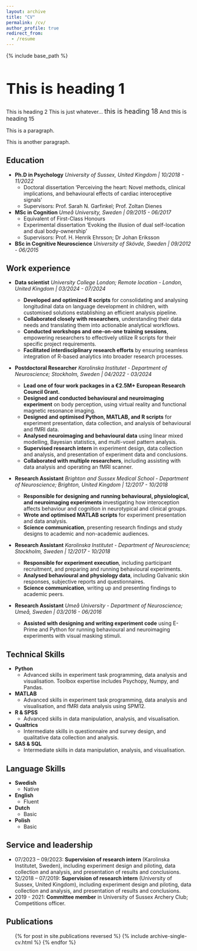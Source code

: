```yaml
---
layout: archive
title: "CV"
permalink: /cv/
author_profile: true
redirect_from:
  - /resume
---
```


{% include base_path %}


<html>
<head>
<style>
h1 {
  font-size: 40px;
}

h20 {
  font-size: 20px;
}
h18 {
  font-size: 18px;
}
h15 {
  font-size: 15px;
}

p {
  font-size: 14px;
}
</style>
</head>
<body>

<h1>This is heading 1</h1>
<h20>This is heading 2</h20>
This is just whatever...
<h18>this is heading 18</h18>
<h15>And this is heading 15</h15>
<p>This is a paragraph.</p>
<p>This is another paragraph.</p>

</body>
</html>

Education
-----
* <b>Ph.D in Psychology</b>   <i>University of Sussex, United Kingdom | 10/2018 - 11/2022</i>
  * Doctoral dissertation ‘Perceiving the heart: Novel methods, clinical implications, and behavioural effects of cardiac interoceptive signals’
  * Supervisors: Prof. Sarah N. Garfinkel; Prof. Zoltan Dienes
* <b>MSc in Cognition</b>   <i>Umeå University, Sweden | 09/2015 - 06/2017</i>
  * Equivalent of First-Class Honours
  * Experimental dissertation ‘Evoking the illusion of dual self-location and dual body-ownership’
  * Supervisors: Prof. H. Henrik Ehrsson; Dr Johan Eriksson
* <b>BSc in Cognitive Neuroscience</b>   <i>University of Skövde, Sweden | 09/2012 - 06/2015</i>

Work experience
-----
* <b>Data scientist</b>   <i>University College London; Remote location - London, United Kingdom | 03/2024 - 07/2024</i>
  * <b>Developed and optimized R scripts</b> for consolidating and analysing longitudinal data on language development in children, with customised solutions establishing an efficient analysis pipeline. 
  * <b>Collaborated closely with researchers</b>, understanding their data needs and translating them into actionable analytical workflows.
  * <b>Conducted workshops and one-on-one training sessions</b>, empowering researchers to effectively utilize R scripts for their specific project requirements.
  * <b>Facilitated interdisciplinary research efforts</b> by ensuring seamless integration of R-based analytics into broader research processes.

* <b>Postdoctoral Researcher</b>   <i>Karolinska Institutet - Department of Neuroscience; Stockholm, Sweden | 04/2022 - 03/2024</i>
  * <b>Lead one of four work packages in a €2.5M+ European Research Council Grant.</b> 
  * <b>Designed and conducted behavioural and neuroimaging experiment</b> on body perception, using virtual reality and functional magnetic resonance imaging.
  * <b>Designed and optimised Python, MATLAB, and R scripts</b> for experiment presentation, data collection, and analysis of behavioural and fMRI data.
  * <b>Analysed neuroimaging and behavioural data</b> using linear mixed modelling, Bayesian statistics, and multi-voxel pattern analysis.
  * <b>Supervised research intern</b> in experiment design, data collection and analysis, and presentation of experiment data and conclusions. 
  * <b>Collaborated with multiple researchers</b>, including assisting with data analysis and operating an fMRI scanner.

* <b>Research Assistant</b>   <i>Brighton and Sussex Medical School - Department of Neuroscience; Brighton, United Kingdom | 12/2017 - 10/2018</i>
  * <b>Responsible for designing and running behavioural, physiological, and neuroimaging experiments</b> investigating how interoception affects behaviour and cognition in neurotypical and clinical groups.
  * <b>Wrote and optimised MATLAB scripts</b> for experiment presentation and data analysis.
  * <b>Science communication</b>, presenting research findings and study designs to academic and non-academic audiences. 

* <b>Research Assistant</b>   <i>Karolinska Institutet - Department of Neuroscience; Stockholm, Sweden | 12/2017 - 10/2018</i>
  * <b>Responsible for experiment execution</b>, including participant recruitment, and preparing and running behavioural experiments.
  * <b>Analysed behavioural and physiology data</b>, including Galvanic skin responses, subjective reports and questionnaires.
  * <b>Science communication</b>, writing up and presenting findings to academic peers.

* <b>Research Assistant</b>   <i>Umeå University - Department of Neuroscience; Umeå, Sweden | 03/2016 - 06/2016</i>
  * <b>Assisted with designing and writing experiment code</b> using E-Prime and Python for running behavioural and neuroimaging experiments with visual masking stimuli. 


Technical Skills
-----
* <b>Python</b>
  * Advanced skills in experiment task programming, data analysis and visualisation. Toolbox expertise includes Psychopy, Numpy, and Pandas.
* <b>MATLAB</b>
  * Advanced skills in experiment task programming, data analysis and visualisation, and fMRI data analysis using SPM12.
* <b>R & SPSS</b>
  * Advanced skills in data manipulation, analysis, and visualisation.
* <b>Qualtrics</b>
  * Intermediate skills in questionnaire and survey design, and qualitative data collection and analysis. 
* <b>SAS & SQL</b>
  * Intermediate skills in data manipulation, analysis, and visualisation.
  
Language Skills
-----
* <b>Swedish</b>
  * Native
* <b>English</b>
  * Fluent
* <b>Dutch</b>
  * Basic
* <b>Polish</b>
  * Basic

Service and leadership
-----
* 07/2023 – 09/2023: <b>Supervision of research intern</b> (Karolinska Institutet, Sweden), including experiment design and piloting, data collection and analysis, and presentation of results and conclusions. 
* 12/2018 – 07/2019: <b>Supervision of research intern</b> (University of Sussex, United Kingdom), including experiment design and piloting, data collection and analysis, and presentation of results and conclusions.
* 2019 - 2021: <b>Committee member</b> in University of Sussex Archery Club; 
Competitions officer.

Publications
-----
  <ul>{% for post in site.publications reversed %}
    {% include archive-single-cv.html %}
  {% endfor %}</ul>
